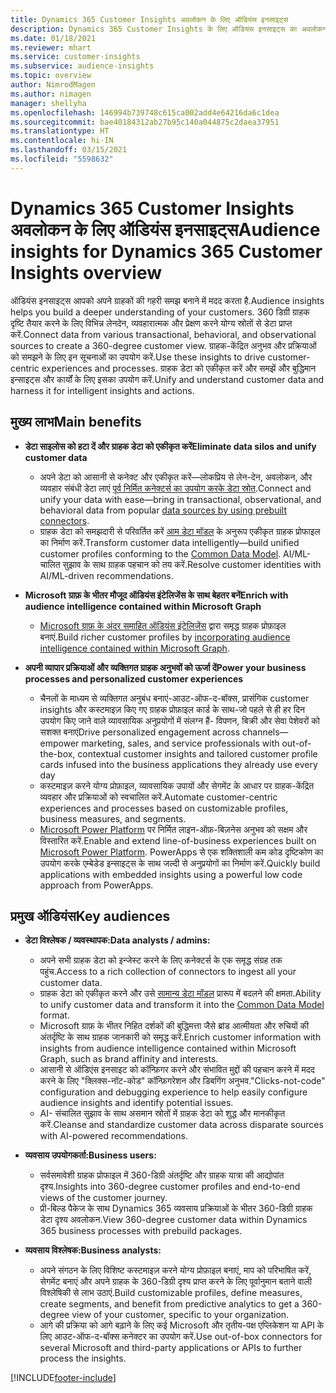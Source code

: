 ```yaml
---
title: Dynamics 365 Customer Insights अवलोकन के लिए ऑडियंस इनसाइट्स
description: Dynamics 365 Customer Insights के लिए ऑडियंस इनसाइट्स का अवलोकन.
ms.date: 01/18/2021
ms.reviewer: mhart
ms.service: customer-insights
ms.subservice: audience-insights
ms.topic: overview
author: NimrodMagen
ms.author: nimagen
manager: shellyha
ms.openlocfilehash: 146994b739748c615ca002add4e64216da6c1dea
ms.sourcegitcommit: bae40184312ab27b95c140a044875c2daea37951
ms.translationtype: HT
ms.contentlocale: hi-IN
ms.lasthandoff: 03/15/2021
ms.locfileid: "5598632"
---
```

# <a name="audience-insights-for-dynamics-365-customer-insights-overview"></a><span data-ttu-id="0bc3b-103">Dynamics 365 Customer Insights अवलोकन के लिए ऑडियंस इनसाइट्स</span><span class="sxs-lookup"><span data-stu-id="0bc3b-103">Audience insights for Dynamics 365 Customer Insights overview</span></span>

<span data-ttu-id="0bc3b-104">ऑडियंस इनसाइट्स आपको अपने ग्राहकों की गहरी समझ बनाने में मदद करता है.</span><span class="sxs-lookup"><span data-stu-id="0bc3b-104">Audience insights helps you build a deeper understanding of your customers.</span></span> <span data-ttu-id="0bc3b-105">360 डिग्री ग्राहक दृष्टि तैयार करने के लिए विभिन्न लेनदेन, व्यवहारात्मक और प्रेक्षण करने योग्य स्रोतों से डेटा प्राप्त करें.</span><span class="sxs-lookup"><span data-stu-id="0bc3b-105">Connect data from various transactional, behavioral, and observational sources to create a 360-degree customer view.</span></span> <span data-ttu-id="0bc3b-106">ग्राहक-केंद्रित अनुभव और प्रक्रियाओं को समझने के लिए इन सूचनाओं का उपयोग करें.</span><span class="sxs-lookup"><span data-stu-id="0bc3b-106">Use these insights to drive customer-centric experiences and processes.</span></span> <span data-ttu-id="0bc3b-107">ग्राहक डेटा को एकीकृत करें और समझें और बुद्धिमान इन्साइट्स और कार्यों के लिए इसका उपयोग करें.</span><span class="sxs-lookup"><span data-stu-id="0bc3b-107">Unify and understand customer data and harness it for intelligent insights and actions.</span></span>

## <a name="main-benefits"></a><span data-ttu-id="0bc3b-108">मुख्य लाभ</span><span class="sxs-lookup"><span data-stu-id="0bc3b-108">Main benefits</span></span> 

- <span data-ttu-id="0bc3b-109">**डेटा साइलोस को हटा दें और ग्राहक डेटा को एकीकृत करें**</span><span class="sxs-lookup"><span data-stu-id="0bc3b-109">**Eliminate data silos and unify customer data**</span></span>

  - <span data-ttu-id="0bc3b-110">अपने डेटा को आसानी से कनेक्ट और एकीकृत करें—लोकप्रिय से लेन-देन, अवलोकन, और व्यवहार संबंधी डेटा लाएं [पूर्व निर्मित कनेक्टर्स का उपयोग करके डेटा स्रोत](data-sources.md).</span><span class="sxs-lookup"><span data-stu-id="0bc3b-110">Connect and unify your data with ease—bring in transactional, observational, and behavioral data from popular [data sources by using prebuilt connectors](data-sources.md).</span></span>
  - <span data-ttu-id="0bc3b-111">ग्राहक डेटा को समझदारी से परिवर्तित करें [आम डेटा मॉडल](/common-data-model/) के अनुरूप एकीकृत ग्राहक प्रोफाइल का निर्माण करें.</span><span class="sxs-lookup"><span data-stu-id="0bc3b-111">Transform customer data intelligently—build unified customer profiles conforming to the [Common Data Model](/common-data-model/).</span></span> <span data-ttu-id="0bc3b-112">AI/ML-चालित सुझाव के साथ ग्राहक पहचान को तय करें.</span><span class="sxs-lookup"><span data-stu-id="0bc3b-112">Resolve customer identities with AI/ML-driven recommendations.</span></span>

- <span data-ttu-id="0bc3b-113">**Microsoft ग्राफ़ के भीतर मौजूद ऑडियंस इंटेलिजेंस के साथ बेहतर बनें**</span><span class="sxs-lookup"><span data-stu-id="0bc3b-113">**Enrich with audience intelligence contained within Microsoft Graph**</span></span>

  - <span data-ttu-id="0bc3b-114">[Microsoft ग्राफ़ के अंदर समाहित ऑडियंस इंटेलिजेंस](enrichment-microsoft-graph.md) द्वारा समृद्ध ग्राहक प्रोफ़ाइल बनाएं.</span><span class="sxs-lookup"><span data-stu-id="0bc3b-114">Build richer customer profiles by [incorporating audience intelligence contained within Microsoft Graph](enrichment-microsoft-graph.md).</span></span>  

- <span data-ttu-id="0bc3b-115">**अपनी व्यापार प्रक्रियाओं और व्यक्तिगत ग्राहक अनुभवों को ऊर्जा दें**</span><span class="sxs-lookup"><span data-stu-id="0bc3b-115">**Power your business processes and personalized customer experiences**</span></span>

  - <span data-ttu-id="0bc3b-116">चैनलों के माध्यम से व्यक्तिगत अनुबंध बनाएं-आउट-ऑफ-द-बॉक्स, प्रासंगिक customer insights और कस्टमाइज़ किए गए ग्राहक प्रोफ़ाइल कार्ड के साथ-जो पहले से ही हर दिन उपयोग किए जाने वाले व्यावसायिक अनुप्रयोगों में संलग्न हैं- विपणन, बिक्री और सेवा पेशेवरों को सशक्त बनाएं</span><span class="sxs-lookup"><span data-stu-id="0bc3b-116">Drive personalized engagement across channels—empower marketing, sales, and service professionals with out-of-the-box, contextual customer insights and tailored customer profile cards infused into the business applications they already use every day</span></span>
  - <span data-ttu-id="0bc3b-117">कस्टमाइज़ करने योग्य प्रोफ़ाइल, व्यावसायिक उपायों और सेगमेंट के आधार पर ग्राहक-केंद्रित व्यवहार और प्रक्रियाओं को स्वचालित करें.</span><span class="sxs-lookup"><span data-stu-id="0bc3b-117">Automate customer-centric experiences and processes based on customizable profiles, business measures, and segments.</span></span>
  - <span data-ttu-id="0bc3b-118">[Microsoft Power Platform](https://powerplatform.microsoft.com/) पर निर्मित लाइन-ऑफ़-बिज़नेस अनुभव को सक्षम और विस्तारित करें.</span><span class="sxs-lookup"><span data-stu-id="0bc3b-118">Enable and extend line-of-business experiences built on [Microsoft Power Platform](https://powerplatform.microsoft.com/).</span></span> <span data-ttu-id="0bc3b-119">PowerApps से एक शक्तिशाली कम कोड दृष्टिकोण का उपयोग करके एम्बेडेड इन्साइट्स के साथ जल्दी से अनुप्रयोगों का निर्माण करें.</span><span class="sxs-lookup"><span data-stu-id="0bc3b-119">Quickly build applications with embedded insights using a powerful low code approach from PowerApps.</span></span>  

## <a name="key-audiences"></a><span data-ttu-id="0bc3b-120">प्रमुख ऑडियंस</span><span class="sxs-lookup"><span data-stu-id="0bc3b-120">Key audiences</span></span>

- <span data-ttu-id="0bc3b-121">**डेटा विश्लेषक / व्यवस्थापक:**</span><span class="sxs-lookup"><span data-stu-id="0bc3b-121">**Data analysts / admins:**</span></span>

  - <span data-ttu-id="0bc3b-122">अपने सभी ग्राहक डेटा को इन्जेस्ट करने के लिए कनेक्टर्स के एक समृद्ध संग्रह तक पहुंच.</span><span class="sxs-lookup"><span data-stu-id="0bc3b-122">Access to a rich collection of connectors to ingest all your customer data.</span></span>
  - <span data-ttu-id="0bc3b-123">ग्राहक डेटा को एकीकृत करने और उसे [सामान्य डेटा मॉडल](/common-data-model/) प्रारूप में बदलने की क्षमता.</span><span class="sxs-lookup"><span data-stu-id="0bc3b-123">Ability to unify customer data and transform it into the [Common Data Model](/common-data-model/) format.</span></span>
  - <span data-ttu-id="0bc3b-124">Microsoft ग्राफ़ के भीतर निहित दर्शकों की बुद्धिमत्ता जैसे ब्रांड आत्मीयता और रुचियों की अंतर्दृष्टि के साथ ग्राहक जानकारी को समृद्ध करें.</span><span class="sxs-lookup"><span data-stu-id="0bc3b-124">Enrich customer information with insights from audience intelligence contained within Microsoft Graph, such as brand affinity and interests.</span></span>
  - <span data-ttu-id="0bc3b-125">आसानी से ऑडिएंस इनसाइट को कॉन्फ़िगर करने और संभावित मुद्दों की पहचान करने में मदद करने के लिए "क्लिक्स-नॉट-कोड" कॉन्फ़िगरेशन और डिबगिंग अनुभव.</span><span class="sxs-lookup"><span data-stu-id="0bc3b-125">"Clicks-not-code" configuration and debugging experience to help easily configure audience insights and identify potential issues.</span></span>
  - <span data-ttu-id="0bc3b-126">AI- संचालित सुझाव के साथ असमान स्रोतों में ग्राहक डेटा को शुद्ध और मानकीकृत करें.</span><span class="sxs-lookup"><span data-stu-id="0bc3b-126">Cleanse and standardize customer data across disparate sources with AI-powered recommendations.</span></span>  

- <span data-ttu-id="0bc3b-127">**व्यवसाय उपयोगकर्ता:**</span><span class="sxs-lookup"><span data-stu-id="0bc3b-127">**Business users:**</span></span>

  - <span data-ttu-id="0bc3b-128">सर्वसमावेशी ग्राहक प्रोफाइल में 360-डिग्री अंतर्दृष्टि और ग्राहक यात्रा की आद्योपांत दृश्य.</span><span class="sxs-lookup"><span data-stu-id="0bc3b-128">Insights into 360-degree customer profiles and end-to-end views of the customer journey.</span></span>
  - <span data-ttu-id="0bc3b-129">प्री-बिल्ड पैकेज के साथ Dynamics 365 व्यवसाय प्रक्रियाओं के भीतर 360-डिग्री ग्राहक डेटा दृश्य अवलोकन.</span><span class="sxs-lookup"><span data-stu-id="0bc3b-129">View 360-degree customer data within Dynamics 365 business processes with prebuild packages.</span></span>

- <span data-ttu-id="0bc3b-130">**व्यवसाय विश्लेषक:**</span><span class="sxs-lookup"><span data-stu-id="0bc3b-130">**Business analysts:**</span></span>

  - <span data-ttu-id="0bc3b-131">अपने संगठन के लिए विशिष्ट कस्टमाइज़ करने योग्य प्रोफ़ाइल बनाएं, माप को परिभाषित करें, सेगमेंट बनाएं और अपने ग्राहक के 360-डिग्री दृश्य प्राप्त करने के लिए पूर्वानुमान बताने वाली विश्लेषिकी से लाभ उठाएं.</span><span class="sxs-lookup"><span data-stu-id="0bc3b-131">Build customizable profiles, define measures, create segments, and benefit from predictive analytics to get a 360-degree view of your customer, specific to your organization.</span></span>  
  - <span data-ttu-id="0bc3b-132">आगे की प्रक्रिया को आगे बढ़ाने के लिए कई Microsoft और तृतीय-पक्ष एप्लिकेशन या API के लिए आउट-ऑफ-द-बॉक्स कनेक्टर का उपयोग करें.</span><span class="sxs-lookup"><span data-stu-id="0bc3b-132">Use out-of-box connectors for several Microsoft and third-party applications or APIs to further process the insights.</span></span>


[!INCLUDE[footer-include](../includes/footer-banner.md)]